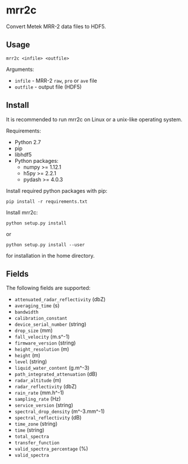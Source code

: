 # mrr2c

Convert Metek MRR-2 data files to HDF5.

## Usage

    mrr2c <infile> <outfile>

Arguments:

- `infile` - MRR-2 `raw`, `pro` or `ave` file
- `outfile` - output file (HDF5)

## Install

It is recommended to run mrr2c on Linux or a unix-like operating system.

Requirements:

- Python 2.7
- pip
- libhdf5
- Python packages:
    - numpy >= 1.12.1
    - h5py >= 2.2.1
    - pydash >= 4.0.3

Install required python packages with pip:

    pip install -r requirements.txt

Install mrr2c:

    python setup.py install

or

    python setup.py install --user

for installation in the home directory.

## Fields

The following fields are supported:

- `attenuated_radar_reflectivity` (dbZ)
- `averaging_time` (s)
- `bandwidth`
- `calibration_constant`
- `device_serial_number` (string)
- `drop_size` (mm)
- `fall_velocity` (m.s^-1)
- `firmware_version` (string)
- `height_resolution` (m)
- `height` (m)
- `level` (string)
- `liquid_water_content` (g.m^-3)
- `path_integrated_attenuation` (dB)
- `radar_altitude` (m)
- `radar_reflectivity` (dbZ)
- `rain_rate` (mm.h^-1)
- `sampling_rate` (Hz)
- `service_version` (string)
- `spectral_drop_density` (m^-3.mm^-1)
- `spectral_reflectivity` (dB)
- `time_zone` (string)
- `time` (string)
- `total_spectra`
- `transfer_function`
- `valid_spectra_percentage` (%)
- `valid_spectra`
